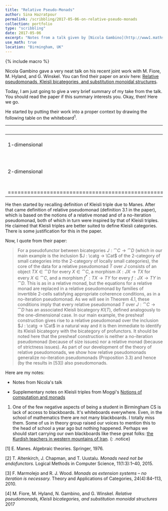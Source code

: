 ```yaml
---
title: "Relative Pseudo-Monads"
author: Sina Hazratpour
permalink: /scribbling/2017-05-06-on-relative-pseudo-monads
collection: portfolio
type: "scribbling"
date: 2017-05-06
excerpt: "Notes from a talk given by [Nicola Gambino](http://www1.maths.leeds.ac.uk/~pmtng/) in theory seminar "
use_math: true
location: "Birmingham, UK"
---
```



{% include macro %}


Nicola Gambino gave a very neat talk on his recent joint work with M. Fiore, M. Hyland, and G. Winskel. You can find their paper on arxiv here: [Relative pseudomonads, Kleisli bicategories, and substitution monoidal structures](https://arxiv.org/abs/1612.03678). 

Today, I am just going to give a very brief summary of my take from the talk. You should read the paper if this summary interests you. Okay, then! Here we go. 

He started by putting their work into a proper context by drawing the following table on the whiteboard<sup>1</sup>.   

|         | Traditional | Kleisli | Relative |
|:--------|:-----------:|:-------:|:--------:|
| 1-dimensional| standard notion of monad   | Kleisli triple [1]  | relative monad [2]   |
| 2-dimensional   | pseudo-monad  | no-iteration pseudo-monad [3]  | **_relative pseudo-monad_** [4] |
|====================================================================================================|




He then started by recalling definition of Kleisli triple due to Manes. After that came definition of relative pseudomonad (definition 3.1 in the paper), which is based on the notions of a relative monad and of a no-iteration pseudomonad, both of which in turn were inspired by that of Kleisli triples. He claimed that Kleisli triples are better suited to define Kleisli categories. There is some justification for this in the paper.

Now, I quote from their paper:

> For a pseudofunctor between bicategories $J: \cat{C} \rightarrow \cat{D}$ (which in our main example is the
inclusion $J : \catg → \Cat$ of the 2-category of small categories into the 2-category of locally
small categories), the core of the data for a relative pseudomonad $T$ over $J$ consists of an object
$TX \in \cat{D}$ for every $X \in \cat{C}$, a morphism $iX : JX \rightarrow TX$ for every $X \in \cat{C}$, and a morphism
$f^{\ast}: TX \rightarrow TY$ for every $f: JX \rightarrow TY$ in $\cat{D}$. This is as in a relative monad, but the equations
for a relative monad are replaced in a relative pseudomonad by families of invertible 2-cells
satisfying appropriate coherence conditions, as in a no-iteration pseudomonad. As we will see
in Theorem 4.1, these conditions imply that every relative pseudomonad $T$ over $J: \cat{C} \rightarrow \cat{D}$ has
an associated Kleisli bicategory $Kl(T)$, defined analogously to the one-dimensional case. In our
main example, the presheaf construction gives rise to a relative pseudomonad over the inclusion
$J : \catg → \Cat$ in a natural way and it is then immediate to identify its Kleisli bicategory with
the bicategory of profunctors. It should be noted here that the presheaf construction is neither
a no-iteration pseudomonad (because of size issues) nor a relative monad (because of strictness
issues). As part of our development of the theory of relative pseudomonads, we show how relative
pseudomonads generalize no-iteration pseudomonads (Proposition 3.3) and hence (by the results
in [53]) also pseudomonads.



Here are my notes: 

* Notes from Nicola's talk 

* Supplementary notes on Kleisli triples from Moggi's [Notions of computation and monads](http://fsl.cs.illinois.edu/pubs/moggi-1991-ic.pdf)
   








1. One of the few negative aspects of being a student in Birmingham CS is lack of access to blackboards. It's whiteboards everywhere. Even, in the school of mathematics there are not many blackboards. I totally miss them. Some of us in theory group raised our voices to mention this to the head of school a year ago but nothing happened. Perhaps we should start carrying our own blackboards like these great folks: [the Kurdish teachers in western mountains of Iran](http://www.sbs.com.au/movies/review/kurdish-teachers-carrying-blackboards-their-backs-look-students-hills-iran). 
{: .notice}


[1] E. Manes. Algebraic theories. Springer, 1976.

[2] T. Altenkirch, J. Chapman, and T. Uustalu. _Monads need not be endofunctors._ Logical Methods in Computer
Science, 11(1:3):1–40, 2015.

[3] F. Marmolejo and R. J. Wood. _Monads as extension systems – no iteration is necessary._ Theory and Applications
of Categories, 24(4):84–113, 2010.

[4] M. Fiore, M. Hyland, N. Gambino, and G. Winskel. _Relative pseudomonads, Kleisli bicategories, and substitution monoidal structures_
2017
   
